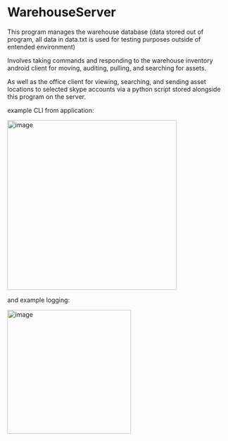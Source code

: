 # WarehouseServer

This program manages the warehouse database (data stored out of program, all data in data.txt is used for testing purposes outside of entended environment)

Involves taking commands and responding to the warehouse inventory android client for moving, auditing, pulling, and searching for assets. 

As well as the office client for viewing, searching, and sending asset locations to selected skype accounts via a python script stored alongside this program on the server.

example CLI from application:

<img width="385" alt="image" src="https://user-images.githubusercontent.com/81532788/194163958-062e2c64-a135-455b-91b1-21967b478251.png">


and example logging:

<img width="281" alt="image" src="https://user-images.githubusercontent.com/81532788/194164139-38543f9c-1c65-47c6-babf-267eb622f55a.png">
